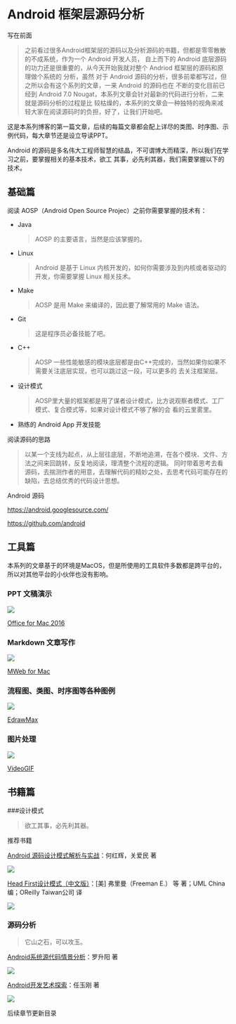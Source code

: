 # Android 框架层源码分析

写在前面

>之前看过很多Android框架层的源码以及分析源码的书籍，但都是零零散散的不成系统，作为一个 Android 开发人员，
自上而下的 Android 底层源码的功力还是很重要的，从今天开始我就对整个 Andriod 框架层的源码和原理做个系统的
分析，虽然 对于 Android 源码的分析，很多前辈都写过，但之所以会有这个系列的文章，一来 Android 的源码也在
不断的变化目前已经到 Android 7.0 Nougat，本系列文章会针对最新的代码进行分析，二来就是源码分析的过程是比
较枯燥的，本系列的文章会一种独特的视角来减轻大家在阅读源码时的负担，好了，让我们开始吧。

这是本系列博客的第一篇文章，后续的每篇文章都会配上详尽的类图、时序图、示例代码，每大章节还是设立导读PPT。

Android 的源码是多名伟大工程师智慧的结晶，不可谓博大而精深，所以我们在学习之前，要掌握相关的基本技术，欲工
其事，必先利其器，我们需要掌握以下的技术。

## 基础篇

阅读 AOSP（Android Open Source Projec）之前你需要掌握的技术有：

- Java
    >AOSP 的主要语言，当然是应该掌握的。
- Linux
    >Android 是基于 Linux 内核开发的，如何你需要涉及到内核或者驱动的开发，你需要掌握 Linux 相关技术。
- Make
    >AOSP 是用 Make 来编译的，因此要了解常用的 Make 语法。
- Git
    >这是程序员必备技能了吧。
- C++
    >AOSP 一些性能敏感的模块底层都是由C++完成的，当然如果你如果不需要关注底层实现，也可以跳过这一段，可以更多的
    去关注框架层。
- 设计模式
    >AOSP里大量的框架都是用了谋者设计模式，比方说观察者模式、工厂模式、复合模式等，如果对设计模式不够了解的会
    看的云里雾里。
- 熟练的 Android App 开发技能

阅读源码的思路

>以某一个支线为起点，从上层往底层，不断地追溯，在各个模块、文件、方法之间来回跳转，反复地阅读，理清整个流程的逻辑。
同时带着思考去看源码，去揣测作者的用意，去理解代码的精妙之处，去思考代码可能存在的缺陷，去总结优秀的代码设计思想。

Android 源码

https://android.googlesource.com/

https://github.com/android


## 工具篇

本系列的文章基于的环境是MacOS，但是所使用的工具软件多数都是跨平台的，所以对其他平台的小伙伴也没有影响。

### PPT 文稿演示

<img src="https://github.com/guoxiaoxing/android-framework-source-code-analysis/raw/master/art/office_for_mac.png"/>

[Office for Mac 2016 ](http://xclient.info/s/office-for-mac-2016.html)

### Markdown 文章写作

<img src="https://github.com/guoxiaoxing/android-framework-source-code-analysis/raw/master/art/nweb_for_mac.png"/>

[MWeb for Mac](http://www.mweb.im/)

### 流程图、类图、时序图等各种图例

<img src="https://github.com/guoxiaoxing/android-framework-source-code-analysis/raw/master/art/EdrawMax.png"/>

[EdrawMax](http://xclient.info/s/edraw-max.html)

### 图片处理

<img src="https://github.com/guoxiaoxing/android-framework-source-code-analysis/raw/master/art/VideoGIF.png"/>

[VideoGIF](http://xclient.info/s/videogif.html)


## 书籍篇

###设计模式

>欲工其事，必先利其器。

推荐书籍

[Android 源码设计模式解析与实战](https://item.jd.com/11793928.html)：何红辉，关爱民 著

<img src="https://github.com/guoxiaoxing/android-framework-source-code-analysis/raw/master/art/android_source_code_design_pattern.png"/>

[Head First设计模式（中文版）](https://item.jd.com/10100236.html)：[美] 弗里曼（Freeman E.） 等 著；UML China 编；OReilly Taiwan公司 译

<img src="https://github.com/guoxiaoxing/android-framework-source-code-analysis/raw/master/art/head_first_design_pattern.png"/>

### 源码分析

> 它山之石，可以攻玉。

[Android系统源代码情景分析](https://item.jd.com/11838754.html)：罗升阳 著

<img src="https://github.com/guoxiaoxing/android-framework-source-code-analysis/raw/master/art/android_source_code_scenario_analysis.png"/>

[Android开发艺术探索](https://item.jd.com/11760209.html)：任玉刚 著

<img src="https://github.com/guoxiaoxing/android-framework-source-code-analysis/raw/master/art/android_develop_art_explore.png"/>


后续章节更新目录



